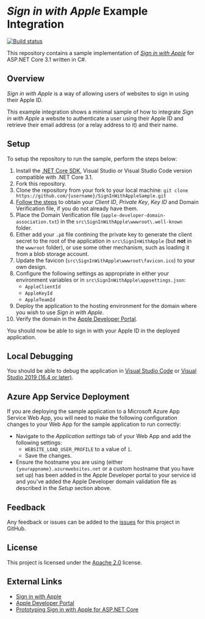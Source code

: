 # _Sign in with Apple_ Example Integration

[![Build status](https://github.com/martincostello/SignInWithAppleSample/workflows/build/badge.svg?branch=master&event=push)](https://github.com/martincostello/SignInWithAppleSample/actions?query=workflow%3Abuild+branch%3Amaster+event%3Apush)

This repository contains a sample implementation of [_Sign in with Apple_](https://developer.apple.com/sign-in-with-apple/) for ASP.NET Core 3.1 written in C#.

## Overview

_Sign in with Apple_ is a way of allowing users of websites to sign in using their Apple ID.

This example integration shows a minimal sample of how to integrate _Sign in with Apple_ a website to authenticate a user using their Apple ID and retrieve their email address (or a relay address to it) and their name.

## Setup

To setup the repository to run the sample, perform the steps below:

  1. Install the [.NET Core SDK](https://www.microsoft.com/net/download/core), Visual Studio or Visual Studio Code version compatible with .NET Core 3.1.
  1. Fork this repository.
  1. Clone the repository from your fork to your local machine: `git clone https://github.com/{username}/SignInWithAppleSample.git`
  1. [Follow the steps](https://developer.okta.com/blog/2019/06/04/what-the-heck-is-sign-in-with-apple#how-sign-in-with-apple-works-hint-it-uses-oauth-and-oidc) to obtain your _Client ID_, _Private Key_, _Key ID_ and Domain Verification file, if you do not already have them.
  1. Place the Domain Verification file (`apple-developer-domain-association.txt`) in the `src\SignInWithApple\wwwroot\.well-known` folder.
  1. Either add your `.p8` file contining the private key to generate the client secret to the root of the application in `src\SignInWithApple` (but **not** in the `wwwroot` folder), or use some other mechanism, such as loading it from a blob storage account.
  1. Update the favicon (`src\SignInWithApple\wwwroot\favicon.ico`) to your own design.
  1. Configure the following settings as appropriate in either your environment variables or in `src\SignInWithApple\appsettings.json`:
      * `AppleClientId`
      * `AppleKeyId`
      * `AppleTeamId`
  1. Deploy the application to the hosting environment for the domain where you wish to use _Sign in with Apple_.
  1. Verify the domain in the [Apple Developer Portal](https://developer.apple.com/account/).

You should now be able to sign in with your Apple ID in the deployed application.

## Local Debugging

You should be able to debug the application in [Visual Studio Code](https://code.visualstudio.com/) or [Visual Studio 2019 (16.4 or later)](https://www.visualstudio.com/downloads/).

## Azure App Service Deployment

If you are deploying the sample application to a Microsoft Azure App Service Web App, you will need to make the following configuration changes to your Web App for the sample application to run correctly:

* Navigate to the _Application settings_ tab of your Web App and add the following settings:
  * `WEBSITE_LOAD_USER_PROFILE` to a value of `1`.
  * Save the changes.
* Ensure the hostname you are using (either `{yourappname}.azurewebsites.net` or a custom hostname that you have set up) has been added in the Apple Developer portal to your service id and you've added the Apple Developer domain validation file as described in the _Setup_ section above.

## Feedback

Any feedback or issues can be added to the [issues](https://github.com/martincostello/SignInWithAppleSample/issues) for this project in GitHub.

## License

This project is licensed under the [Apache 2.0](https://github.com/martincostello/SignInWithAppleSample/blob/master/LICENSE) license.

## External Links

* [Sign in with Apple](https://developer.apple.com/sign-in-with-apple/)
* [Apple Developer Portal](https://developer.apple.com/account/)
* [Prototyping Sign in with Apple for ASP.NET Core](https://blog.martincostello.com/sign-in-with-apple-prototype-for-aspnet-core/)
